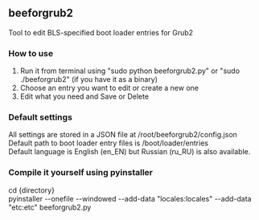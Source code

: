 ## beeforgrub2
Tool to edit BLS-specified boot loader entries for Grub2

### How to use
1. Run it from terminal using "sudo python beeforgrub2.py" or "sudo ./beeforgrub2" (if you have it as a binary)
2. Choose an entry you want to edit or create a new one
3. Edit what you need and Save or Delete

### Default settings
All settings are stored in a JSON file at /root/beeforgrub2/config.json<br>
Default path to boot loader entry files is /boot/loader/entries<br>
Default language is English (en_EN) but Russian (ru_RU) is also available.

### Compile it yourself using pyinstaller
cd {directory}<br>
pyinstaller --onefile --windowed --add-data "locales:locales" --add-data "etc:etc" beeforgrub2.py
